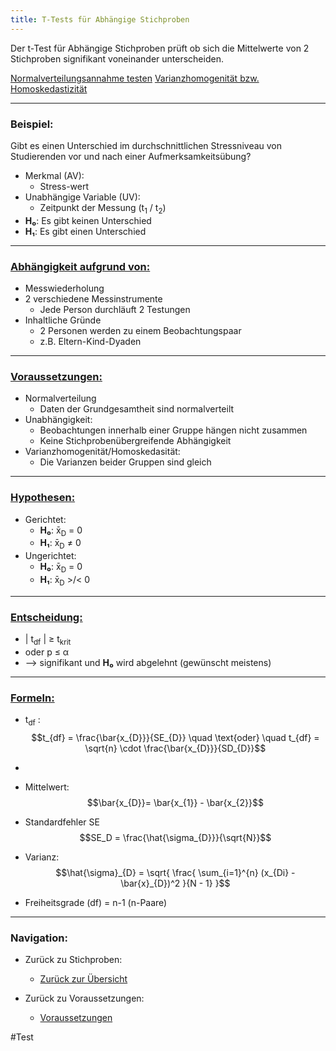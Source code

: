 ```yaml
---
title: T-Tests für Abhängige Stichproben
---
```


Der t-Test für Abhängige Stichproben prüft ob sich die Mittelwerte von 2 Stichproben signifikant voneinander unterscheiden.

[Normalverteilungsannahme testen](/normalverteilungsannahme-testen)
[Varianzhomogenität bzw. Homoskedastizität](/varianzhomogenitaet-bzw-homoskedastizitaet)

---

### Beispiel:

Gibt es einen Unterschied im durchschnittlichen Stressniveau von Studierenden vor und nach einer Aufmerksamkeitsübung?

* Merkmal (AV):
  * Stress-wert
* Unabhängige Variable (UV):
  * Zeitpunkt der Messung (t<sub>1</sub> / t<sub>2</sub>)
* **H₀**: Es gibt keinen Unterschied
* **H₁**: Es gibt einen Unterschied

---

### <u>Abhängigkeit aufgrund von:</u>

* Messwiederholung
* 2 verschiedene Messinstrumente
  * Jede Person durchläuft 2 Testungen
* Inhaltliche Gründe
  * 2 Personen werden zu einem Beobachtungspaar
  * z.B. Eltern-Kind-Dyaden

---

### <u>Voraussetzungen:</u>

* Normalverteilung
  * Daten der Grundgesamtheit sind normalverteilt
* Unabhängigkeit:
  * Beobachtungen innerhalb einer Gruppe hängen nicht zusammen
  * Keine Stichprobenübergreifende Abhängigkeit
* Varianzhomogenität/Homoskedasität:
  * Die Varianzen beider Gruppen sind gleich

---

### <u>Hypothesen:</u>

* Gerichtet:
  * **H₀**: x̄<sub>D</sub> = 0
  * **H₁**: x̄<sub>D</sub> ≠ 0
* Ungerichtet:
  * **H₀**: x̄<sub>D</sub> = 0
  * **H₁**: x̄<sub>D</sub> >/\< 0

---

### <u>Entscheidung:</u>

* \| t<sub>df</sub> | ≥ t<sub>krit</sub>
* oder p ≤ α
* --> signifikant und **H₀** wird abgelehnt (gewünscht meistens)

---

### <u>Formeln:</u>

* t<sub>df</sub> :
  $$t_{df} = \frac{\bar{x_{D}}}{SE_{D}} \quad \text{oder} \quad t_{df} = \sqrt{n} \cdot \frac{\bar{x_{D}}}{SD_{D}}$$

* 

* Mittelwert:
  $$\bar{x_{D}}= \bar{x_{1}} - \bar{x_{2}}$$
* Standardfehler SE
  $$SE_D = \frac{\hat{\sigma_{D}}}{\sqrt{N}}$$
* Varianz:
  $$\hat{\sigma}_{D} = \sqrt{ \frac{ \sum_{i=1}^{n} (x_{Di} - \bar{x}_{D})^2 }{N - 1} }$$
* Freiheitsgrade (df) = n-1 (n-Paare)

---

### Navigation:

* Zurück zu Stichproben:
  
  * [Zurück zur Übersicht](/t-tests)
* Zurück zu Voraussetzungen:
  
  * [Voraussetzungen](/abhaengigkeit-nvt)

\#Test
